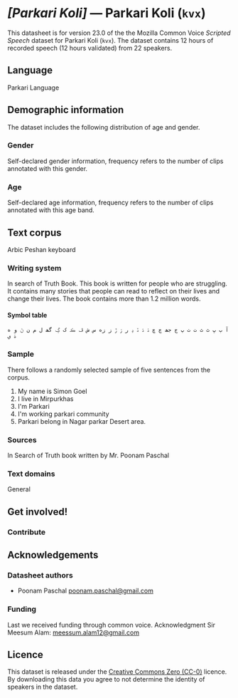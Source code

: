 # *[Parkari Koli]* &mdash; Parkari Koli (`kvx`)
This datasheet is for version 23.0 of the the Mozilla Common Voice *Scripted Speech* dataset 
for Parkari Koli (`kvx`). The dataset contains 12 hours of recorded
speech (12 hours validated) from 22 speakers.

## Language
<!-- {{LANGUAGE_DESCRIPTION}} -->
<!-- Provide a brief (1-2 paragraph) description of your language -->

Parkari Language 

<!-- ### Variants -->
<!-- {{VARIANT_DESCRIPTION}} -->
<!-- @ OPTIONAL @ -->
<!-- Describe the variants (MCV variants) of your language -->

<!-- Original Answer: -->
<!-- Marwari, Dhatki, kachhi gujrati. -->

## Demographic information
<!-- You can get a lot of the information in this section from https://analyzer.cv-toolbox.web.tr/browse -->
The dataset includes the following distribution of age and gender.

### Gender
<!-- {{GENDER_TABLE}} -->
<!-- @ AUTOMATICALLY GENERATED @ -->
<!-- | Gender | Frequency |
|--------|-----------|
| male, masculine | ? |
| undeclared | ? |
| female, feminine | ? | -->
Self-declared gender information, frequency refers to the number of clips annotated with this gender.

### Age
<!-- {{AGE_TABLE}} -->
<!-- @ AUTOMATICALLY GENERATED @ -->
<!-- | Age band | Frequency |
|----------|-----------|
| teens | ? |
| twenties | ? |
| thirties | ? |
| fourties | ? |
| fifties | ? |
   ...if other age ranges are present in your data, add rows... -->
Self-declared age information, frequency refers to the number of clips annotated with this age band.

## Text corpus
<!-- {{TEXT_CORPUS_DESCRIPTION}} -->
<!-- @ OPTIONAL @ -->
<!-- An overview of the text corpus, with information such as average length (in characters and words) of validated sentences. -->

Arbic Peshan keyboard

### Writing system
<!-- {{WRITING_SYSTEM_DESCRIPTION}} -->
<!-- @ OPTIONAL @ -->
<!-- A description of the writing system (or writing systems) used in the text corpus -->

 In search of Truth Book. This book is written for people who are struggling. It contains many stories that people can read to reflect on their lives and change their lives. The book contains more than 1.2 million words. 

#### Symbol table
<!-- {{ALPHABET_TABLE}} -->
<!-- @ OPTIONAL @ -->
<!-- If the writing system is alphabetic, you can include the valid alphabet here -->

```آ ٻ ڀ ٿ ٿ ٺ ٺ پ ج جھ چ ڇ ۮ ڌ ڏ ڍ ر ۯ ڙ ز زه س ش ڦ ڪ ک ڳ گھ ل م ن ڻ و ه ۿ ي```

### Sample
<!-- {{SENTENCES_SAMPLE}} -->
There follows a randomly selected sample of five sentences from the corpus.
1. My name is Simon Goel 
2. I live in Mirpurkhas 
3. I'm Parkari 
4. I'm working parkari community 
5. Parkari belong in Nagar parkar Desert area. 

### Sources
<!-- {{SOURCES_LIST}} -->
<!-- @ OPTIONAL @ -->
<!-- A list of sentence sources, can be curated to the top-N -->

In Search of Truth book written by Mr. Poonam Paschal 

### Text domains
<!-- {{TEXT_DOMAIN_DESCRIPTION}} -->
<!-- @ OPTIONAL @ -->
<!-- What text domains are represented in the corpus? -->

General

## Get involved!



### Contribute
<!-- {{CONTRIBUTE_LINKS_LIST}} -->
<!-- Here you can include links for how to contribute to the dataset -->



## Acknowledgements


### Datasheet authors
<!-- {{DATASHEET_AUTHORS_LIST}} -->
<!-- A list in the format of: Your Name <email@email.com> -->

* Poonam Paschal <poonam.paschal@gmail.com>


### Funding
<!-- {{FUNDING_DESCRIPTION}} -->
<!-- @ OPTIONAL @ -->
<!-- If you received any funding, you can include the acknowledgement here -->

Last we received funding through common voice.
Acknowledgment Sir Meesum Alam: meessum.alam12@gmail.com

## Licence
This dataset is released under the [Creative Commons Zero (CC-0)](https://creativecommons.org/public-domain/cc0/) licence. By downloading this data
you agree to not determine the identity of speakers in the dataset.